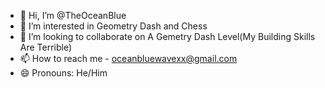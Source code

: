 - 👋 Hi, I’m @TheOceanBlue
- 👀 I’m interested in Geometry Dash and Chess
- 💞️ I’m looking to collaborate on A Gemetry Dash Level(My Building Skills Are Terrible)
- 📫 How to reach me - oceanbluewavexx@gmail.com
- 😄 Pronouns: He/Him

<!---
TheOceanBlue/TheOceanBlue is a ✨ special ✨ repository because its `README.md` (this file) appears on your GitHub profile.
You can click the Preview link to take a look at your changes.
--->
